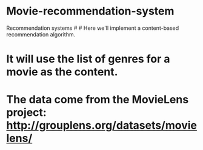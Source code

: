 # Movie-recommendation-system
Recommendation systems # # Here we'll implement a content-based recommendation algorithm.
# It will use the list of genres for a movie as the content.
# The data come from the MovieLens project: http://grouplens.org/datasets/movielens/ 
